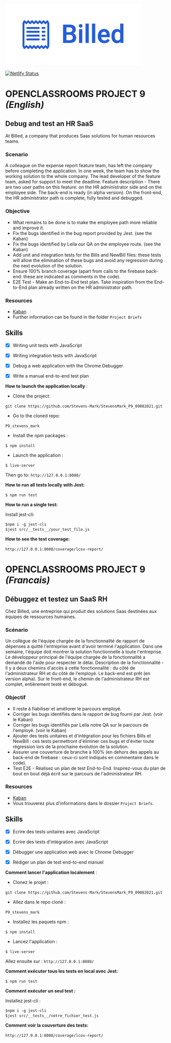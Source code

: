 ![Billed](/src/assets/images/Billed.jpg)

[![Netlify Status](https://api.netlify.com/api/v1/badges/b1f7b14e-fecb-44d6-abb6-352f66b693b5/deploy-status)](https://app.netlify.com/sites/billed/deploys)

# OPENCLASSROOMS PROJECT 9 *(English)*

## Debug and test an HR SaaS

At Billed, a company that produces Saas solutions for human resources teams.


### Scenario
A colleague on the expense report feature team, has left the company before completing the application. In one week, the team has to show the working solution to the whole company. The lead developer of the feature team, asked for support to meet the deadline.
Feature description - There are two user paths on this feature: on the HR administrator side and on the employee side. The back-end is ready (in alpha version). On the front-end, the HR administrator path is complete, fully tested and debugged.

### Objective
- What remains to be done is to make the employee path more reliable and improve it.
- Fix the bugs identified in the bug report provided by Jest. (see the Kaban)
- Fix the bugs identified by Leila our QA on the employee route. (see the Kaban)
- Add unit and integration tests for the Bills and NewBill files: these tests will allow the elimination of these bugs and avoid any regression during the next evolution of the solution.
- Ensure 100% branch coverage (apart from calls to the firebase back-end: these are indicated as comments in the code). 
- E2E Test - Make an End-to-End test plan. Take inspiration from the End-to-End plan already written on the HR administrator path.


### Resources
- [Kaban](https://www.notion.so/a7a612fc166747e78d95aa38106a55ec?v=2a8d3553379c4366b6f66490ab8f0b90)
- Further information can be found in the folder `Project Briefs`

## Skills

- [x] Writing unit tests with JavaScript
- [x] Writing integration tests with JavaScript
- [x] Debug a web application with the Chrome Debugger
- [x] Write a manual end-to-end test plan



**How to launch the application locally** :

- Clone the project:

`git clone https://github.com/Stevens-Mark/StevensMark_P9_09082021.git`


- Go to the cloned repo:

`P9_stevens_mark`

- Install the npm packages : 


`$ npm install`


- Launch the application :

`$ live-server`


Then go to: `http://127.0.0.1:8080/`


**How to run all tests locally with Jest:**

`$ npm run test`

**How to run a single test:**

Install jest-cli:

```
$npm i -g jest-cli
$jest src/__tests__/your_test_file.js
```

**How to see the test coverage:**

`http://127.0.0.1:8080/coverage/lcov-report/`




# OPENCLASSROOMS PROJECT 9 *(Francais)*

## Débuggez et testez un SaaS RH

Chez Billed, une entreprise qui produit des solutions Saas destinées aux équipes de ressources humaines.

### Scénario
Un collègue de l'équipe chargée de la fonctionnalité de rapport de dépenses a quitté l'entreprise avant d'avoir terminé l'application. Dans une semaine, l'équipe doit montrer la solution fonctionnelle à toute l'entreprise. Le développeur principal de l'équipe chargée de la fonctionnalité a demandé de l'aide pour respecter le délai.
Description de la fonctionnalité - Il y a deux chemins d'accès à cette fonctionnalité : du côté de l'administrateur RH et du côté de l'employé. Le back-end est prêt (en version alpha). Sur le front-end, le chemin de l'administrateur RH est complet, entièrement testé et débogué.

### Objectif
- Il reste à fiabiliser et améliorer le parcours employé.
- Corriger les bugs identifiés dans le rapport de bug fourni par Jest. (voir le Kaban)
- Corriger les bugs identifiés par Leila notre QA sur le parcours de l'employé. (voir le Kaban)
- Ajouter des tests unitaires et d'intégration pour les fichiers Bills et NewBill : ces tests permettront d'éliminer ces bugs et d'éviter toute régression lors de la prochaine évolution de la solution.
- Assurer une couverture de branche à 100% (en dehors des appels au back-end de firebase : ceux-ci sont indiqués en commentaire dans le code). 
- Test E2E - Réalisez un plan de test End-to-End. Inspirez-vous du plan de bout en bout déjà écrit sur le parcours de l'administrateur RH.

### Resources
- [Kaban](https://www.notion.so/a7a612fc166747e78d95aa38106a55ec?v=2a8d3553379c4366b6f66490ab8f0b90)
- Vous trouverez plus d'informations dans le dossier `Project Briefs`.

## Skills

- [x] Ecrire des tests unitaires avec JavaScript
- [x] Ecrire des tests d'intégration avec JavaScript
- [x] Débugger une application web avec le Chrome Debugger
- [x] Rédiger un plan de test end-to-end manuel



**Comment lancer l'application localement** :

- Clonez le projet :

`git clone https://github.com/Stevens-Mark/StevensMark_P9_09082021.git`


- Allez dans le repo cloné :

`P9_stevens_mark`

- Installez les paquets npm : 


`$ npm install`


- Lancez l'application :

`$ live-server`


Allez ensuite sur : `http://127.0.0.1:8080/`


**Comment exécuter tous les tests en local avec Jest:**

`$ npm run test`

**Comment exécuter un seul test :**

Installez jest-cli :

```
$npm i -g jest-cli
$jest src/__tests__/votre_fichier_test.js
```

**Comment voir la couverture des tests:**

`http://127.0.0.1:8080/coverage/lcov-report/`



